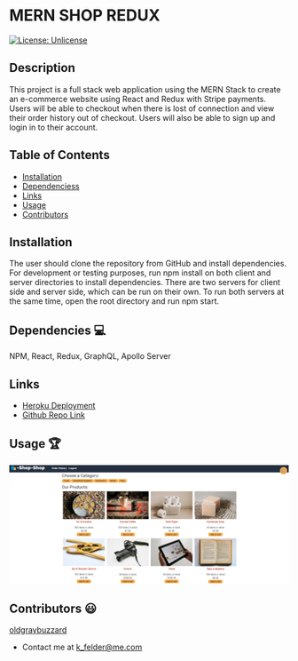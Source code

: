 # MERN SHOP REDUX

[![License: Unlicense](https://img.shields.io/badge/license-Unlicense-blue.svg)](http://unlicense.org/)
  
## Description
This project is a full stack web application using the MERN Stack to create an e-commerce website using React and Redux with Stripe payments. Users will be able to checkout when there is lost of connection and view their order history out of checkout. Users will also be able to sign up and login in to their account.

## Table of Contents
* [Installation](#installation)
* [Dependenciess](#dependencies)
* [Links](#links)
* [Usage](#usage)
* [Contributors](#contributors)

## Installation
The user should clone the repository from GitHub and install dependencies. For development or testing purposes, run npm install on both client and server directories to install dependencies. There are two servers for client side and server side, which can be run on their own. To run both servers at the same time, open the root directory and run npm start.
## Dependencies 💻
NPM, React, Redux, GraphQL, Apollo Server

## Links
* [Heroku Deployment](https://dry-shelf-38038.herokuapp.com/)
* [Github Repo Link](https://github.com/oldgraybuzzard/legendary-disco.git)

## Usage 🏆
![Screenshot of Application](https://github.com/oldgraybuzzard/legendary-disco/blob/48e927251ef57678aef6b68e0022f8c91d04e0ea/readme-assets/Screenshot.png)

## Contributors 😃
[oldgraybuzzard](https://github.com/oldgraybuzzard)
* Contact me at k_felder@me.com

